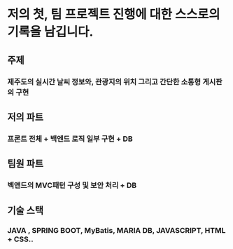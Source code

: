 # 저의 첫, 팀 프로젝트 진행에 대한 스스로의 기록을 남깁니다.

## 주제
### 제주도의 실시간 날씨 정보와, 관광지의 위치 그리고 간단한 소통형 게시판의 구현

## 저의 파트
### 프론트 전체 + 백엔드 로직 일부 구현 + DB

## 팀원 파트
### 벡앤드의 MVC패턴 구성 및 보안 처리 + DB

## 기술 스택
### JAVA , SPRING BOOT, MyBatis, MARIA DB, JAVASCRIPT, HTML + CSS..
